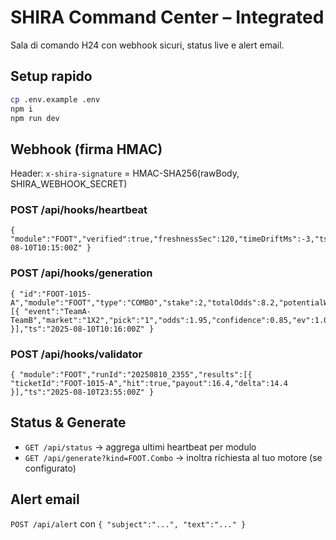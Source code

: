 # SHIRA Command Center – Integrated
Sala di comando H24 con webhook sicuri, status live e alert email.

## Setup rapido
```bash
cp .env.example .env
npm i
npm run dev
```

## Webhook (firma HMAC)
Header: `x-shira-signature` = HMAC-SHA256(rawBody, SHIRA_WEBHOOK_SECRET)

### POST /api/hooks/heartbeat
```
{ "module":"FOOT","verified":true,"freshnessSec":120,"timeDriftMs":-3,"ts":"2025-08-10T10:15:00Z" }
```

### POST /api/hooks/generation
```
{ "id":"FOOT-1015-A","module":"FOOT","type":"COMBO","stake":2,"totalOdds":8.2,"potentialWin":16.4,"confidence":0.85,"ev":1.18,"mode":"VERIFIED","items":[{ "event":"TeamA-TeamB","market":"1X2","pick":"1","odds":1.95,"confidence":0.85,"ev":1.05 }],"ts":"2025-08-10T10:16:00Z" }
```

### POST /api/hooks/validator
```
{ "module":"FOOT","runId":"20250810_2355","results":[{ "ticketId":"FOOT-1015-A","hit":true,"payout":16.4,"delta":14.4 }],"ts":"2025-08-10T23:55:00Z" }
```

## Status & Generate
- `GET /api/status` → aggrega ultimi heartbeat per modulo
- `GET /api/generate?kind=FOOT.Combo` → inoltra richiesta al tuo motore (se configurato)

## Alert email
`POST /api/alert` con `{ "subject":"...", "text":"..." }`
